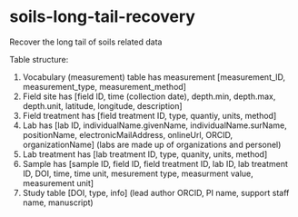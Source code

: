 # soils-long-tail-recovery
Recover the long tail of soils related data

Table structure:
1) Vocabulary (measurement) table has measurement [measurement_ID, measurement_type, measurement_method]
2) Field site has [field ID, time (collection date), depth.min, depth.max, depth.unit, latitude, longitude, description]
3) Field treatment has [field treatment ID, type, quantiy, units, method]
4) Lab has [lab ID, individualName.givenName, individualName.surName, positionName, electronicMailAddress, onlineUrl, ORCID, organizationName] (labs are made up of organizations and personel)
5) Lab treatment has [lab treatment ID, type, quanity, units, method]
6) Sample has [sample ID, field ID, field treatment ID, lab ID, lab treatment ID, DOI, time, time unit, mesurement type, measurment value, measurement unit]
7) Study table [DOI, type, info] (lead author ORCID, PI name, support staff name, manuscript)